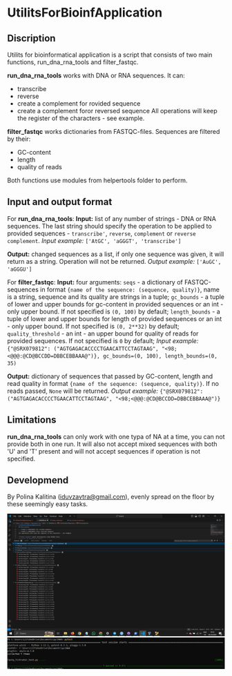 # UtilitsForBioinfApplication 

## Discription
Utilits for bioinformatical application is a script that consists of two main functions, run_dna_rna_tools and filter_fastqc.

**run_dna_rna_tools** works with DNA or RNA sequences. 
It can:
 - transcribe
 - reverse
 - create a complement for rovided sequence
 - create a complement foror reversed sequence
All operations will keep the register of the characters - see example.

**filter_fastqc** works dictionaries from FASTQC-files.
Sequences are filtered by their:
 - GC-content
 - length
 - quality of reads

Both functions use modules from helpertools folder to perform.

## Input and output format

For **run_dna_rna_tools**:
**Input:** list of any number of strings - DNA or RNA sequences. The last string should specify the operation to be applied to provided sequences - `transcribe'`, `reverse`, `complement` or `reverse complement`.
*Input example:* `['AtGC', 'aGGGT', 'transcribe']`

**Output:** changed sequences as a list, if only one sequence was given, it will return as a string. Operation will not be returned.
*Output example:* `['AuGC', 'aGGGU']` 

For **filter_fastqc**:
**Input:** four arguments:
`seqs` - a dictionary of FASTQC-sequences in format `{name of the sequence: (sequence, quality)}`, name is a string, sequence and its quality are strings in a tuple;
`gc_bounds` - a tuple of lower and upper bounds for gc-content in provided sequences or an int - only upper bound. If not specified is `(0, 100)` by default;
`length_bounds` - a tuple of lower and upper bounds for length of provided sequences or an int - only upper bound. If not specified is `(0, 2**32)` by default;
`quality_threshold` - an int - an upper bound for quality of reads for provided sequences. If not specified is `0` by default;
*Input example:* `{"@SRX079812": ("AGTGAGACACCCCTGAACATTCCTAGTAAG", "<98;<@@@:@CD@BCCDD=DBBCEBBAAA@")}, gc_bounds=(0, 100), length_bounds=(0, 35)`

**Output:** dictionary of sequences that passed by GC-content, length and read quality in format `{name of the sequence: (sequence, quality)}`. If no reads passed, `None` will be returned.
*Output example:* `{"@SRX079812": ("AGTGAGACACCCCTGAACATTCCTAGTAAG", "<98;<@@@:@CD@BCCDD=DBBCEBBAAA@")}`

## Limitations
**run_dna_rna_tools** can only work with one typa of NA at a time, you can not provide both in one run. It will also not accept mixed sequences with both 'U' and 'T' present and will not accept sequences if operation is not specified.

## Developmend
By Polina Kalitina (iduvzavtra@gmail.com), evenly spread on the floor by these seemingly easy tasks.

![screenshot of flake8 being pissed at my long lines](flake8_HW4.png)
![screenshot of pytest for fasqc_filter](pytest_HW4.png)